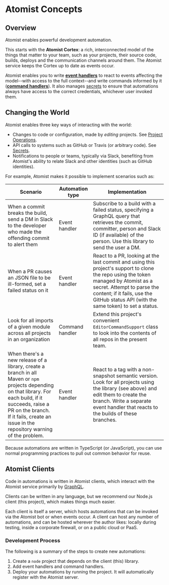 # Atomist Concepts

## Overview

Atomist enables powerful development automation.

This starts with the **Atomist Cortex**: a rich, interconnected model
of the things that matter to your team, such as your projects, their
source code, builds, deploys and the communication channels around
them. The Atomist service keeps the Cortex up to date as events occur.

Atomist enables you to write **[event handlers](EventHandlers.md)** to
react to events affecting the model--with access to the full
context--and write commands informed by it
(**[command handlers](CommandHandlers.md)**). It also
manages [secrets](Secrets.md) to ensure that automations always have
access to the correct credentials, whichever user invoked them.

## Changing the World

Atomist enables three key ways of interacting with the world:

-   Changes to code or configuration, made by *editing*
    projects. See [Project Operations](ProjectOperations.md).
-   API calls to systems such as GitHub or Travis (or arbitrary
    code). See [Secrets](Secrets.md).
-   Notifications to people or teams, typically via Slack, benefiting
    from Atomist's ability to relate Slack and other identities (such
    as GitHub identities).

For example, Atomist makes it possible to implement scenarios such as:

Scenario | Automation type | Implementation
---------|-----------------|---------------
When a commit breaks the build, send a DM in Slack to the developer who made the offending commit to alert them | Event handler   | Subscribe to a build with a failed status, specifying a GraphQL query that retrieves the commit, committer, person and Slack ID (if available) of the person. Use this library to send the user a DM.
When a PR causes an JSON file to be ill-formed, set a failed status on it | Event handler | React to a PR, looking at the last commit and using this project's support to clone the repo using the token managed by Atomist as a secret. Attempt to parse the content; if it fails, use the GitHub status API (with the same token) to set a status.
Look for all imports of a given module across all projects in an organization  | Command handler | Extend this project's convenient `EditorCommandSupport` class to look into the contents of all repos in the present team.
When there's a new release of a library, create a branch in all Maven or `npm` projects depending on that library. For each build, if it succeeds, raise a PR on the branch. If it fails, create an issue in the repository warning of the problem. | Event handler | React to a tag with a non-snapshot semantic version. Look for all projects using the library (see above) and edit them to create the branch. Write a separate event handler that reacts to the builds of these branches.

Because automations are written in TypeScript (or JavaScript), you can
use normal programming practices to pull out common behavior for
reuse.

## Atomist Clients

Code in automations is written in Atomist clients, which interact with
the Atomist service primarily by [GraphQL](http://graphql.org/).

Clients can be written in any language, but we recommend our Node.js
client (this project), which makes things much easier.

Each client is itself a server, which hosts automations that can be
invoked via the Atomist bot or when events occur. A client can host
any number of automations, and can be hosted wherever the author likes:
locally during testing, inside a corporate firewall, or on a public
cloud or PaaS.

### Development Process

The following is a summary of the steps to create new automations:

1.  Create a `node` project that depends on the client (this) library.
2.  Add event handlers and command handlers.
3.  Deploy your automations by running the project. It will
    automatically register with the Atomist server.
